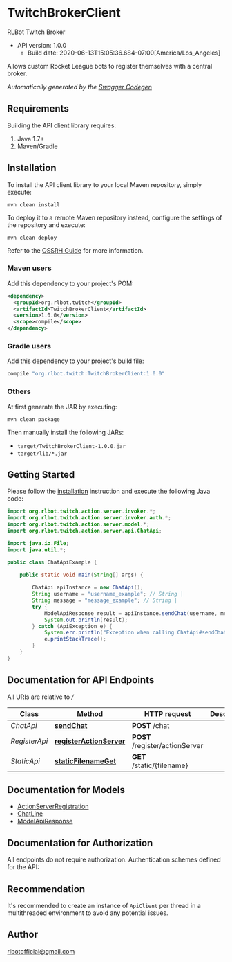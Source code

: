 # TwitchBrokerClient

RLBot Twitch Broker
- API version: 1.0.0
  - Build date: 2020-06-13T15:05:36.684-07:00[America/Los_Angeles]

Allows custom Rocket League bots to register themselves with a central broker.


*Automatically generated by the [Swagger Codegen](https://github.com/swagger-api/swagger-codegen)*


## Requirements

Building the API client library requires:
1. Java 1.7+
2. Maven/Gradle

## Installation

To install the API client library to your local Maven repository, simply execute:

```shell
mvn clean install
```

To deploy it to a remote Maven repository instead, configure the settings of the repository and execute:

```shell
mvn clean deploy
```

Refer to the [OSSRH Guide](http://central.sonatype.org/pages/ossrh-guide.html) for more information.

### Maven users

Add this dependency to your project's POM:

```xml
<dependency>
  <groupId>org.rlbot.twitch</groupId>
  <artifactId>TwitchBrokerClient</artifactId>
  <version>1.0.0</version>
  <scope>compile</scope>
</dependency>
```

### Gradle users

Add this dependency to your project's build file:

```groovy
compile "org.rlbot.twitch:TwitchBrokerClient:1.0.0"
```

### Others

At first generate the JAR by executing:

```shell
mvn clean package
```

Then manually install the following JARs:

* `target/TwitchBrokerClient-1.0.0.jar`
* `target/lib/*.jar`

## Getting Started

Please follow the [installation](#installation) instruction and execute the following Java code:

```java
import org.rlbot.twitch.action.server.invoker.*;
import org.rlbot.twitch.action.server.invoker.auth.*;
import org.rlbot.twitch.action.server.model.*;
import org.rlbot.twitch.action.server.api.ChatApi;

import java.io.File;
import java.util.*;

public class ChatApiExample {

    public static void main(String[] args) {
        
        ChatApi apiInstance = new ChatApi();
        String username = "username_example"; // String | 
        String message = "message_example"; // String | 
        try {
            ModelApiResponse result = apiInstance.sendChat(username, message);
            System.out.println(result);
        } catch (ApiException e) {
            System.err.println("Exception when calling ChatApi#sendChat");
            e.printStackTrace();
        }
    }
}
```

## Documentation for API Endpoints

All URIs are relative to */*

Class | Method | HTTP request | Description
------------ | ------------- | ------------- | -------------
*ChatApi* | [**sendChat**](docs/ChatApi.md#sendChat) | **POST** /chat | 
*RegisterApi* | [**registerActionServer**](docs/RegisterApi.md#registerActionServer) | **POST** /register/actionServer | 
*StaticApi* | [**staticFilenameGet**](docs/StaticApi.md#staticFilenameGet) | **GET** /static/{filename} | 

## Documentation for Models

 - [ActionServerRegistration](docs/ActionServerRegistration.md)
 - [ChatLine](docs/ChatLine.md)
 - [ModelApiResponse](docs/ModelApiResponse.md)

## Documentation for Authorization

All endpoints do not require authorization.
Authentication schemes defined for the API:

## Recommendation

It's recommended to create an instance of `ApiClient` per thread in a multithreaded environment to avoid any potential issues.

## Author

rlbotofficial@gmail.com
